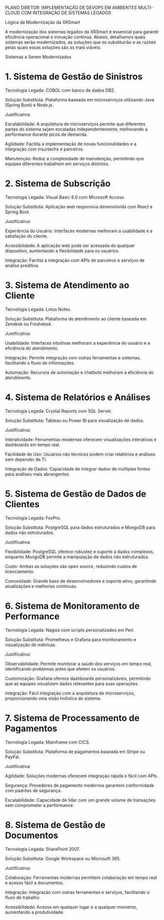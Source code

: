 PLANO DIRETOR: IMPLEMENTAÇÃO DE DEVOPS EM AMBIENTES MULTI-CLOUD COM INTEGRAÇÃO DE SISTEMAS LEGADOS

Lógica da Modernização da XRSmart

A modernização dos sistemas legados da XRSmart é essencial para garantir eficiência operacional e inovação contínua. Abaixo, detalhamos quais sistemas serão modernizados, as soluções que os substituirão e as razões pelas quais essas soluções são as mais viáveis.

Sistemas a Serem Modernizados

# 1. Sistema de Gestão de Sinistros
Tecnologia Legada: COBOL com banco de dados DB2.

Solução Substituta: Plataforma baseada em microserviços utilizando Java (Spring Boot) e Node.js.

Justificativa:

Escalabilidade: A arquitetura de microserviços permite que diferentes partes do sistema sejam escaladas independentemente, melhorando a performance durante picos de demanda.

Agilidade: Facilita a implementação de novas funcionalidades e a integração com insurtechs e parceiros.

Manutenção: Reduz a complexidade de manutenção, permitindo que equipes diferentes trabalhem em serviços distintos.

# 2. Sistema de Subscrição
Tecnologia Legada: Visual Basic 6.0 com Microsoft Access.

Solução Substituta: Aplicação web responsiva desenvolvida com React e Spring Boot.

Justificativa:

Experiência do Usuário: Interfaces modernas melhoram a usabilidade e a satisfação do cliente.

Acessibilidade: A aplicação web pode ser acessada de qualquer dispositivo, aumentando a flexibilidade para os usuários.

Integração: Facilita a integração com APIs de parceiros e serviços de análise preditiva.

# 3. Sistema de Atendimento ao Cliente
Tecnologia Legada: Lotus Notes.

Solução Substituta: Plataforma de atendimento ao cliente baseada em Zendesk ou Freshdesk.

Justificativa:

Usabilidade: Interfaces intuitivas melhoram a experiência do usuário e a eficiência do atendimento.

Integração: Permite integração com outras ferramentas e sistemas, facilitando o fluxo de informações.

Automação: Recursos de automação e chatbots melhoram a eficiência do atendimento.

# 4. Sistema de Relatórios e Análises
Tecnologia Legada: Crystal Reports com SQL Server.

Solução Substituta: Tableau ou Power BI para visualização de dados.

Justificativa:

Interatividade: Ferramentas modernas oferecem visualizações interativas e dashboards em tempo real.

Facilidade de Uso: Usuários não técnicos podem criar relatórios e análises sem depender de TI.

Integração de Dados: Capacidade de integrar dados de múltiplas fontes para análises mais abrangentes.

# 5. Sistema de Gestão de Dados de Clientes
Tecnologia Legada: FoxPro.

Solução Substituta: PostgreSQL para dados estruturados e MongoDB para dados não estruturados.

Justificativa:

Flexibilidade: PostgreSQL oferece robustez e suporte a dados complexos, enquanto MongoDB permite a manipulação de dados não estruturados.

Custo: Ambas as soluções são open source, reduzindo custos de licenciamento.

Comunidade: Grande base de desenvolvedores e suporte ativo, garantindo atualizações e melhorias contínuas.

# 6. Sistema de Monitoramento de Performance
Tecnologia Legada: Nagios com scripts personalizados em Perl.

Solução Substituta: Prometheus e Grafana para monitoramento e visualização de métricas.

Justificativa:

Observabilidade: Permite monitorar a saúde dos serviços em tempo real, identificando problemas antes que afetem os usuários.

Customização: Grafana oferece dashboards personalizáveis, permitindo que as equipes visualizem dados relevantes para suas operações.

Integração: Fácil integração com a arquitetura de microserviços, proporcionando uma visão holística do sistema.

# 7. Sistema de Processamento de Pagamentos
Tecnologia Legada: Mainframe com CICS.

Solução Substituta: Plataforma de pagamentos baseada em Stripe ou PayPal.

Justificativa:

Agilidade: Soluções modernas oferecem integração rápida e fácil com APIs.

Segurança: Provedores de pagamento modernos garantem conformidade com padrões de segurança.

Escalabilidade: Capacidade de lidar com um grande volume de transações sem comprometer a performance.

# 8. Sistema de Gestão de Documentos
Tecnologia Legada: SharePoint 2007.

Solução Substituta: Google Workspace ou Microsoft 365.

Justificativa:

Colaboração: Ferramentas modernas permitem colaboração em tempo real e acesso fácil a documentos.

Integração: Integração com outras ferramentas e serviços, facilitando o fluxo de trabalho.

Acessibilidade: Acesso em qualquer lugar e a qualquer momento, aumentando a produtividade.
